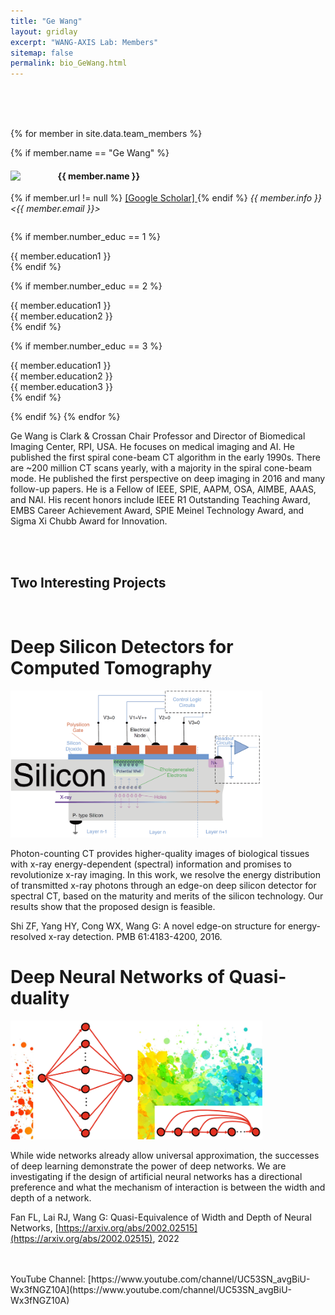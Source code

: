 ```yaml
---
title: "Ge Wang"
layout: gridlay
excerpt: "WANG-AXIS Lab: Members"
sitemap: false
permalink: bio_GeWang.html
---
```


<br/>
<br/>
<br/>

{% for member in site.data.team_members %}

{% if member.name == "Ge Wang" %}

<!--<div class="row">-->
  
<div class="col-sm-6 clearfix" style="width:100%;">
  <img src="{{ site.url }}{{ site.baseurl }}/images/teampic/{{ member.photo }}" class="img-responsive" width="15%" style="float: left" />
  <h4><b>{{ member.name }}</b></h4>
  {% if member.url != null %}
  <a href = "{{ member.url }}" > [Google Scholar] </a>
  {% endif %}
  <i>{{ member.info }}<br><{{ member.email }}></i>
  <ul style="overflow: hidden; list-style-type: none; padding-left: 0">

  {% if member.number_educ == 1 %}
  <li> {{ member.education1 }} </li>
  {% endif %}

  {% if member.number_educ == 2 %}
  <li> {{ member.education1 }} </li>
  <li> {{ member.education2 }} </li>
  {% endif %}

  {% if member.number_educ == 3 %}
  <li> {{ member.education1 }} </li>
  <li> {{ member.education2 }} </li>
  <li> {{ member.education3 }} </li>
  {% endif %}

  </ul>
</div>
<!--</div>-->

{% endif %}
{% endfor %}
  
Ge Wang is Clark & Crossan Chair Professor and Director of Biomedical Imaging Center, RPI, USA. He focuses on medical imaging and AI. He published the first spiral cone-beam CT algorithm in the early 1990s. There are ~200 million CT scans yearly, with a majority in the spiral cone-beam mode. He published the first perspective on deep imaging in 2016 and many follow-up papers. He is a Fellow of IEEE, SPIE, AAPM, OSA, AIMBE, AAAS, and NAI. His recent honors include IEEE R1 Outstanding Teaching Award, EMBS Career Achievement Award, SPIE Meinel Technology Award, and Sigma Xi Chubb Award for Innovation.
  
<br/>
<br/>
  
## Two Interesting Projects
  
<br/>
  
# Deep Silicon Detectors for Computed Tomography
<img src="https://raw.githubusercontent.com/WANG-AXIS/wang-axis.github.io/master/bios/bio_GeWang_001.png" class="img-responsive" width="80%" style="border:0px solid white; box-shadow: 0 0px 0px 0 rgba(255, 255, 255, 0.2), 0 0px 0px 0 rgba(255, 255, 255, 0.19)"/>
     
Photon-counting CT provides higher-quality images of biological tissues with x-ray energy-dependent (spectral) information and promises to revolutionize x-ray imaging. In this work, we resolve the energy distribution of transmitted x-ray photons through an edge-on deep silicon detector for spectral CT, based on the maturity and merits of the silicon technology. Our results show that the proposed design is feasible.

Shi ZF, Yang HY, Cong WX, Wang G: A novel edge-on structure for energy-resolved x-ray detection. PMB 61:4183-4200, 2016.

  
# Deep Neural Networks of Quasi-duality
<img src="https://raw.githubusercontent.com/WANG-AXIS/wang-axis.github.io/master/bios/bio_GeWang_002.png" class="img-responsive" width="80%" style="border:0px solid white; box-shadow: 0 0px 0px 0 rgba(255, 255, 255, 0.2), 0 0px 0px 0 rgba(255, 255, 255, 0.19)"/> 
  
While wide networks already allow universal approximation, the successes of deep learning demonstrate the power of deep networks. We are investigating if the design of artificial neural networks has a directional preference and what the mechanism of interaction is between the width and depth of a network.
  
Fan FL, Lai RJ, Wang G: Quasi-Equivalence of Width and Depth of Neural Networks, [https://arxiv.org/abs/2002.02515](https://arxiv.org/abs/2002.02515), 2022


<!--
<img src="https://raw.githubusercontent.com/WANG-AXIS/wang-axis.github.io/master/bios/bio_GeWang.png" class="img-responsive" width="80%" style="border:0px solid white; box-shadow: 0 0px 0px 0 rgba(255, 255, 255, 0.2), 0 0px 0px 0 rgba(255, 255, 255, 0.19)" />
-->
  
<br/>
<br/>
YouTube Channel: [https://www.youtube.com/channel/UC53SN_avgBiU-Wx3fNGZ10A](https://www.youtube.com/channel/UC53SN_avgBiU-Wx3fNGZ10A)

<br/>
<br/>
<br/>
  
<br/>
<br/>
<br/>
